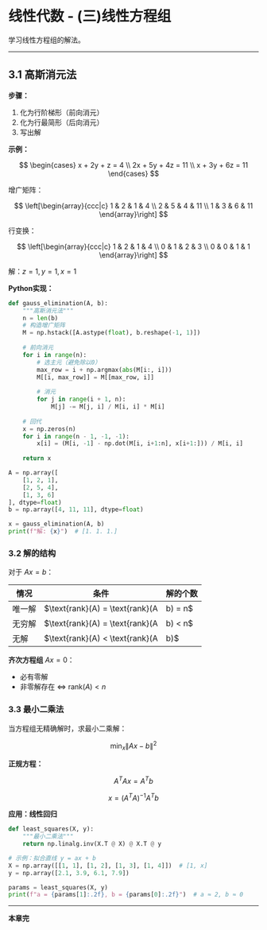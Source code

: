 # 线性代数 - (三)线性方程组

学习线性方程组的解法。

---

## 3.1 高斯消元法

**步骤：**
1. 化为行阶梯形（前向消元）
2. 化为行最简形（后向消元）
3. 写出解

**示例：**

$$
\begin{cases}
x + 2y + z = 4 \\
2x + 5y + 4z = 11 \\
x + 3y + 6z = 11
\end{cases}
$$

增广矩阵：

$$
\left[\begin{array}{ccc|c}
1 & 2 & 1 & 4 \\
2 & 5 & 4 & 11 \\
1 & 3 & 6 & 11
\end{array}\right]
$$

行变换：

$$
\left[\begin{array}{ccc|c}
1 & 2 & 1 & 4 \\
0 & 1 & 2 & 3 \\
0 & 0 & 1 & 1
\end{array}\right]
$$

解：$z = 1, y = 1, x = 1$

**Python实现：**

```python
def gauss_elimination(A, b):
    """高斯消元法"""
    n = len(b)
    # 构造增广矩阵
    M = np.hstack([A.astype(float), b.reshape(-1, 1)])
    
    # 前向消元
    for i in range(n):
        # 选主元（避免除以0）
        max_row = i + np.argmax(abs(M[i:, i]))
        M[[i, max_row]] = M[[max_row, i]]
        
        # 消元
        for j in range(i + 1, n):
            M[j] -= M[j, i] / M[i, i] * M[i]
    
    # 回代
    x = np.zeros(n)
    for i in range(n - 1, -1, -1):
        x[i] = (M[i, -1] - np.dot(M[i, i+1:n], x[i+1:])) / M[i, i]
    
    return x

A = np.array([
    [1, 2, 1],
    [2, 5, 4],
    [1, 3, 6]
], dtype=float)
b = np.array([4, 11, 11], dtype=float)

x = gauss_elimination(A, b)
print(f"解: {x}")  # [1. 1. 1.]
```

### 3.2 解的结构

对于 $Ax = b$：

| 情况 | 条件 | 解的个数 |
|------|------|----------|
| 唯一解 | $\text{rank}(A) = \text{rank}(A|b) = n$ | 1 |
| 无穷解 | $\text{rank}(A) = \text{rank}(A|b) < n$ | $\infty$ |
| 无解 | $\text{rank}(A) < \text{rank}(A|b)$ | 0 |

**齐次方程组** $Ax = 0$：

- 必有零解
- 非零解存在 $\Leftrightarrow$ $\text{rank}(A) < n$

### 3.3 最小二乘法

当方程组无精确解时，求最小二乘解：

$$
\min_{x} \|Ax - b\|^2
$$

**正规方程：**

$$
A^T A x = A^T b
$$

$$
x = (A^T A)^{-1} A^T b
$$

**应用：线性回归**

```python
def least_squares(X, y):
    """最小二乘法"""
    return np.linalg.inv(X.T @ X) @ X.T @ y

# 示例：拟合直线 y = ax + b
X = np.array([[1, 1], [1, 2], [1, 3], [1, 4]])  # [1, x]
y = np.array([2.1, 3.9, 6.1, 7.9])

params = least_squares(X, y)
print(f"a = {params[1]:.2f}, b = {params[0]:.2f}")  # a ≈ 2, b ≈ 0
```

---

**本章完**
